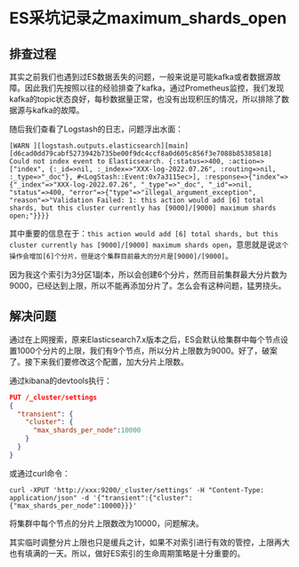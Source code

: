 # ES采坑记录之maximum_shards_open

## 排查过程

其实之前我们也遇到过ES数据丢失的问题，一般来说是可能kafka或者数据源故障。因此我们先按照以往的经验排查了kafka，通过Prometheus监控，我们发现kafka的topic状态良好，每秒数据量正常，也没有出现积压的情况，所以排除了数据源与kafka的故障。

随后我们查看了Logstash的日志，问题浮出水面：

```
[WARN ][logstash.outputs.elasticsearch][main][d6cad0dd79cabf5273942b735be00f9dc4ccf8a0d605c856f3e7088b85385818] Could not index event to Elasticsearch. {:status=>400, :action=>["index", {:_id=>nil, :_index=>"XXX-log-2022.07.26", :routing=>nil, :_type=>"_doc"}, #<LogStash::Event:0x7a3115ec>], :response=>{"index"=>{"_index"=>"XXX-log-2022.07.26", "_type"=>"_doc", "_id"=>nil, "status"=>400, "error"=>{"type"=>"illegal_argument_exception", "reason"=>"Validation Failed: 1: this action would add [6] total shards, but this cluster currently has [9000]/[9000] maximum shards open;"}}}}
```

其中重要的信息在于：`this action would add [6] total shards, but this cluster currently has [9000]/[9000] maximum shards open`，意思就是说`这个操作会增加[6]个分片，但是这个集群目前最大的分片是[9000]/[9000]`。

因为我这个索引为3分区1副本，所以会创建6个分片，然而目前集群最大分片数为9000，已经达到上限，所以不能再添加分片了。怎么会有这种问题，猛男挠头。

## 解决问题

通过在上网搜索，原来Elasticsearch7.x版本之后，ES会默认给集群中每个节点设置1000个分片的上限，我们有9个节点，所以分片上限数为9000。好了，破案了。接下来我们要修改这个配置，加大分片上限数。

通过kibana的devtools执行：

```json
PUT /_cluster/settings
{
  "transient": {
    "cluster": {
      "max_shards_per_node":10000
    }
  }
}
```

或通过curl命令：

```shell
curl -XPUT 'http://xxx:9200/_cluster/settings' -H "Content-Type: application/json" -d '{"transient":{"cluster":{"max_shards_per_node":10000}}}'
```

将集群中每个节点的分片上限数改为10000，问题解决。



其实临时调整分片上限也只是缓兵之计，如果不对索引进行有效的管控，上限再大也有填满的一天。所以，做好ES索引的生命周期策略是十分重要的。
